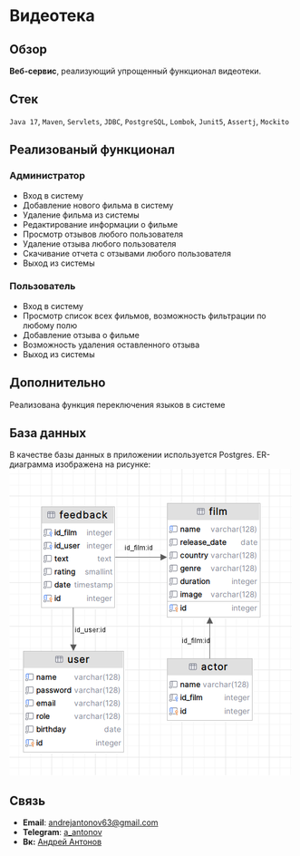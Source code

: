 # Видеотека

## Обзор

**Веб-сервис**, реализующий упрощенный функционал видеотеки.

## Стек

`Java 17`, `Maven`, `Servlets`, `JDBC`, `PostgreSQL`,  `Lombok`,  `Junit5`, `Assertj`, `Mockito`

## Реализованый функционал

### Aдминистратор

- Вход в систему
- Добавление нового фильма в систему
- Удаление фильма из системы
- Редактирование информации о фильме
- Просмотр отзывов любого пользователя
- Удаление отзыва любого пользователя
- Скачивание отчета с отзывами любого пользователя
- Выход из системы

### Пользователь

- Вход в систему
- Просмотр список всех фильмов, возможность фильтрации по любому полю
- Добавление отзыва о фильме
- Возможность удаления оставленного отзыва
- Выход из системы

## Дополнительно

Реализована функция переключения языков в системе

## База данных

В качестве базы данных в приложении используется Postgres. ER-диаграмма изображена на рисунке:
<img src="images/database.png" alt="database"/>

## Связь

- **Email**: andrejantonov63@gmail.com
- **Telegram**: [a_antonov](https://t.me/andrej27022)
- **Вк:** [Андрей Антонов](https://vk.com/id210504883)